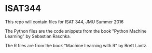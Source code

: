 # ISAT344
This repo will contain files for ISAT 344, JMU Summer 2016

The Python files are the code snippets from the book "Python Machine Learning" by Sebastian Raschka.

The R files are from the book "Machine Learning with R" by Brett Lantz.
